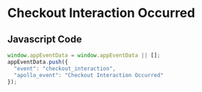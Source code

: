 # Checkout Interaction Occurred

### 

## Javascript Code
```js
window.appEventData = window.appEventData || [];
appEventData.push({
  "event": "checkout_interaction",
  "apollo_event": "Checkout Interaction Occurred"
});
```








